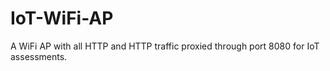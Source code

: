 # IoT-WiFi-AP
A WiFi AP with all HTTP and HTTP traffic proxied through port 8080 for IoT assessments.
